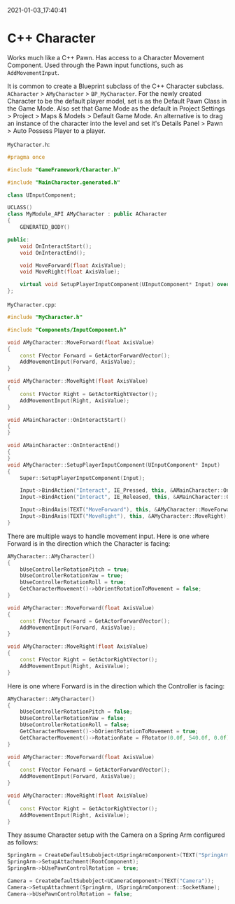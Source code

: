 2021-01-03_17:40:41

# C++ Character

Works much like a C++ Pawn.
Has access to a Character Movement Component.
Used through the Pawn input functions, such as `AddMovementInput`.

It is common to create a Blueprint subclass of the C++ Character subclass.
`ACharacter` > `AMyCharacter` > `BP_MyCharacter`.
For the newly created Character to be the default player model, set is as the Default Pawn Class in the Game Mode.
Also set that Game Mode as the default in Project Settings > Project > Maps & Models > Default Game Mode.
An alternative is to drag an instance of the character into the level and set it's Details Panel > Pawn > Auto Possess Player to a player.


`MyCharacter.h`:
```cpp
#pragma once

#include "GameFramework/Character.h"

#include "MainCharacter.generated.h"

class UInputComponent;

UCLASS()
class MyModule_API AMyCharacter : public ACharacter
{
    GENERATED_BODY()

public:
    void OnInteractStart();
    void OnInteractEnd();

    void MoveForward(float AxisValue);
    void MoveRight(float AxisValue);

    virtual void SetupPlayerInputComponent(UInputComponent* Input) override;
};
```

`MyCharacter.cpp`:
```cpp
#include "MyCharacter.h"

#include "Components/InputComponent.h"

void AMyCharacter::MoveForward(float AxisValue)
{
    const FVector Forward = GetActorForwardVector();
    AddMovementInput(Forward, AxisValue);
}

void AMyCharacter::MoveRight(float AxisValue)
{
    const FVector Right = GetActorRightVector();
    AddMovementInput(Right, AxisValue);
}

void AMainCharacter::OnInteractStart()
{
}

void AMainCharacter::OnInteractEnd()
{
}
void AMyCharacter::SetupPlayerInputComponent(UInputComponent* Input)
{
    Super::SetupPlayerInputComponent(Input);

    Input->BindAction("Interact", IE_Pressed, this, &AMainCharacter::OnInteractStart);
    Input->BindAction("Interact", IE_Released, this, &AMainCharacter::OnInteractEnd);

    Input->BindAxis(TEXT("MoveForward"), this, &AMyCharacter::MoveForward);
    Input->BindAxis(TEXT("MoveRight"), this, &AMyCharacter::MoveRight);
}
```

There are multiple ways to handle movement input.
Here is one where Forward is in the direction which the Character is facing:
```cpp
AMyCharacter::AMyCharacter()
{
    bUseControllerRotationPitch = true;
    bUseControllerRotationYaw = true;
    bUseControllerRotationRoll = true;
    GetCharacterMovement()->bOrientRotationToMovement = false;
}

void AMyCharacter::MoveForward(float AxisValue)
{
    const FVector Forward = GetActorForwardVector();
    AddMovementInput(Forward, AxisValue);
}

void AMyCharacter::MoveRight(float AxisValue)
{
    const FVector Right = GetActorRightVector();
    AddMovementInput(Right, AxisValue);
}
```

Here is one where Forward is in the direction which the Controller is facing:
```cpp
AMyCharacter::AMyCharacter()
{
    bUseControllerRotationPitch = false;
    bUseControllerRotationYaw = false;
    bUseControllerRotationRoll = false;
    GetCharacterMovement()->bOrientRotationToMovement = true;
    GetCharacterMovement()->RotationRate = FRotator(0.0f, 540.0f, 0.0f);
}

void AMyCharacter::MoveForward(float AxisValue)
{
    const FVector Forward = GetActorForwardVector();
    AddMovementInput(Forward, AxisValue);
}

void AMyCharacter::MoveRight(float AxisValue)
{
    const FVector Right = GetActorRightVector();
    AddMovementInput(Right, AxisValue);
}
```
They assume Character setup with the Camera on a Spring Arm configured as follows:
```cpp
SpringArm = CreateDefaultSubobject<USpringArmComponent>(TEXT("SpringArm"));
SpringArm->SetupAttachment(RootComponent);
SpringArm->bUsePawnControlRotation = true;

Camera = CreateDefaultSubobject<UCameraComponent>(TEXT("Camera"));
Camera->SetupAttachment(SpringArm, USpringArmComponent::SocketName);
Camera->bUsePawnControlRotation = false;
```